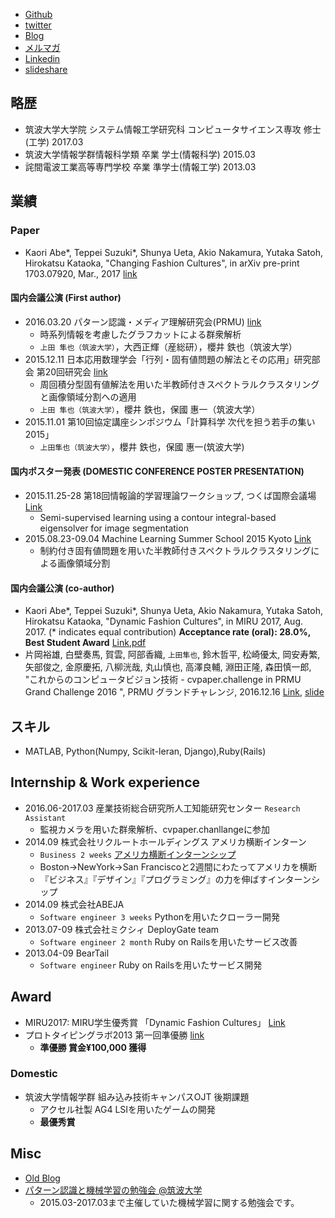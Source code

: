 - [Github](https://github.com/hurutoriya)
- [twitter](https://twitter.com/hurutoriya)
- [Blog](goo.gl/PFy4rg)
- [メルマガ](goo.gl/JQkWn4)
- [Linkedin](https://www.linkedin.com/in/shunya-ueta-2a0b96a4/)
- [slideshare](http://www.slideshare.net/shunyaueta)

## 略歴
- 筑波大学大学院 システム情報工学研究科 コンピュータサイエンス専攻 修士(工学) 2017.03
- 筑波大学情報学群情報科学類 卒業 学士(情報科学) 2015.03
- 詫間電波工業高等専門学校 卒業 準学士(情報工学) 2013.03

## 業績

### Paper
- Kaori Abe*, Teppei Suzuki*, Shunya Ueta, Akio Nakamura, Yutaka Satoh, Hirokatsu Kataoka, "Changing Fashion Cultures", in arXiv pre-print 1703.07920, Mar., 2017 [link](https://arxiv.org/abs/1703.07920)

#### 国内会議公演 (First author)
- 2016.03.20 パターン認識・メディア理解研究会(PRMU) [link](http://www.ieice.org/ken/program/index.php?tgs_regid=9a7e703943e8fb9c067017e6f0f0b4062afeda7d4739e7050b48a25961229a2a&lang=)
    - 時系列情報を考慮したグラフカットによる群衆解析
    - `上田 隼也（筑波大学）`，大西正輝（産総研），櫻井 鉄也（筑波大学）
- 2015.12.11 日本応用数理学会「行列・固有値問題の解法とその応用」研究部会 第20回研究会 [link](http://na.cs.tsukuba.ac.jp/mepa/?page_id=1024)
    - 周回積分型固有値解法を用いた半教師付きスペクトラルクラスタリングと画像領域分割への適用
    - `上田 隼也（筑波大学）`，櫻井 鉄也，保國 惠一（筑波大学）
- 2015.11.01 第10回協定講座シンポジウム「計算科学 次代を担う若手の集い 2015」
    - `上田隼也（筑波大学）`，櫻井 鉄也，保國 惠一(筑波大学)

#### 国内ポスター発表 (DOMESTIC CONFERENCE POSTER PRESENTATION)
- 2015.11.25-28 第18回情報論的学習理論ワークショップ, つくば国際会議場 [Link](http://ibisml.org/ibis2015/poster1/)
    - Semi-supervised learning using a contour integral-based eigensolver for image segmentation
- 2015.08.23-09.04 Machine Learning Summer School 2015 Kyoto [Link](http://www.iip.ist.i.kyoto-u.ac.jp/mlss15/doku.php?id=mlss)
    - 制約付き固有値問題を用いた半教師付きスペクトラルクラスタリングによる画像領域分割

#### 国内会議公演 (co-author)
- Kaori Abe*, Teppei Suzuki*, Shunya Ueta, Akio Nakamura, Yutaka Satoh, Hirokatsu Kataoka, "Dynamic Fashion Cultures", in MIRU 2017, Aug. 2017. (* indicates equal contribution) **Acceptance rate (oral): 28.0%, Best Student Award** [Link](http://cvim.ipsj.or.jp/MIRU2017/index.php?id=technical-program),[pdf](https://arxiv.org/abs/1703.07920)
- 片岡裕雄, 白壁奏馬, 賀雲, 阿部香織, `上田隼也`, 鈴木哲平, 松崎優太, 岡安寿繁, 矢部俊之, 金原慶拓, 八柳洸哉, 丸山慎也, 高澤良輔, 淵田正隆, 森田慎一郎, "これからのコンピュータビジョン技術 - cvpaper.challenge in PRMU Grand Challenge 2016 ", PRMU グランドチャレンジ, 2016.12.16 [Link](http://www.ieice.org/ken/paper/20161216pbnj/), [slide](http://www.slideshare.net/cvpaperchallenge/cvpaperchallenge-in-prmu-grand-challenge-2016-prmu-201612)

## スキル
- MATLAB, Python(Numpy, Scikit-leran, Django),Ruby(Rails)

## Internship & Work experience
- 2016.06-2017.03 産業技術総合研究所人工知能研究センター `Research Assistant`
    - 監視カメラを用いた群衆解析、cvpaper.chanllangeに参加
- 2014.09 株式会社リクルートホールディングス アメリカ横断インターン
    - `Business 2 weeks`  [アメリカ横断インターンシップ](http://recruit-jinji.jp/growthhackinus2014/report/)
    - Boston→NewYork→San Franciscoと2週間にわたってアメリカを横断
    - 『ビジネス』『デザイン』『プログラミング』の力を伸ばすインターンシップ
- 2014.09 株式会社ABEJA
    - `Software engineer 3 weeks` Pythonを用いたクローラー開発
- 2013.07-09 株式会社ミクシィ DeployGate team
    - `Software engineer 2 month` Ruby on Railsを用いたサービス改善
- 2013.04-09 BearTail
    - `Software engineer` Ruby on Railsを用いたサービス開発

## Award
- MIRU2017: MIRU学生優秀賞 「Dynamic Fashion Cultures」 [Link](http://cvim.ipsj.or.jp/MIRU2017/index.php?id=awards)
- プロトタイピングラボ2013 第一回準優勝 [link](https://klabint.wordpress.com/2013/08/22/ptlab2013-1-day3-2/)
    - **準優勝 賞金¥100,000 獲得**

### Domestic
- 筑波大学情報学群 組み込み技術キャンパスOJT 後期課題
    - アクセル社製 AG4 LSIを用いたゲームの開発
    - **最優秀賞**


## Misc
- [Old Blog](https://hurutoriya.github.io/blog/)
- [パターン認識と機械学習の勉強会 @筑波大学](http://prml-seminar.github.io/)
    - 2015.03-2017.03まで主催していた機械学習に関する勉強会です。
